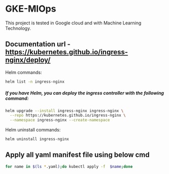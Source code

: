 # GKE-MlOps
This project is tested in Google cloud and with Machine Learning Technology.
## Documentation url - https://kubernetes.github.io/ingress-nginx/deploy/
Helm commands:
```bash
helm list -n ingress-nginx
```
##### If you have Helm, you can deploy the ingress controller with the following command:
```bash
helm upgrade --install ingress-nginx ingress-nginx \
  --repo https://kubernetes.github.io/ingress-nginx \
  --namespace ingress-nginx --create-namespace
```
Helm uninstall commands:
```bash
helm uninstall ingress-nginx
```
## Apply all yaml manifest file using below cmd
```bash
for name in $(ls *.yaml);do kubectl apply -f  $name;done
```
